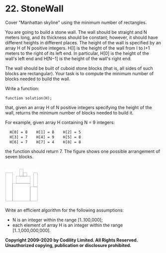 # 22. StoneWall

Cover "Manhattan skyline" using the minimum number of rectangles.

You are going to build a stone wall. The wall should be straight and N meters long, and its thickness should be constant; however, it should have different heights in different places. The height of the wall is specified by an array H of N positive integers. H[I] is the height of the wall from I to I+1 meters to the right of its left end. In particular, H[0] is the height of the wall's left end and H[N−1] is the height of the wall's right end.

The wall should be built of cuboid stone blocks (that is, all sides of such blocks are rectangular). Your task is to compute the minimum number of blocks needed to build the wall.

Write a function:

```
function solution(H);
```

that, given an array H of N positive integers specifying the height of the wall, returns the minimum number of blocks needed to build it.

For example, given array H containing N = 9 integers:

```
  H[0] = 8    H[1] = 8    H[2] = 5
  H[3] = 7    H[4] = 9    H[5] = 8
  H[6] = 7    H[7] = 4    H[8] = 8
```

the function should return 7. The figure shows one possible arrangement of seven blocks.

<br>
<img src="./image.png">
<br>
<br>
Write an efficient algorithm for the following assumptions:

- N is an integer within the range [1..100,000];
- each element of array H is an integer within the range [1..1,000,000,000].

**Copyright 2009–2020 by Codility Limited. All Rights Reserved. Unauthorized copying, publication or disclosure prohibited.**
